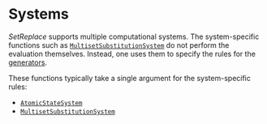 # Systems

*SetReplace* supports multiple computational systems. The system-specific functions such as
[`MultisetSubstitutionSystem`](MultisetSubstitutionSystem.md) do not perform the evaluation themselves. Instead, one
uses them to specify the rules for the [generators](/Documentation/Generators/README.md).

These functions typically take a single argument for the system-specific rules:

* [`AtomicStateSystem`](AtomicStateSystem.md)
* [`MultisetSubstitutionSystem`](MultisetSubstitutionSystem.md)

